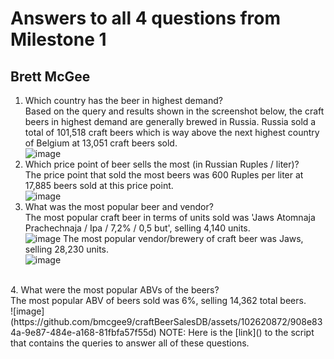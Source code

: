 # Answers to all 4 questions from Milestone 1
## Brett McGee

1. Which country has the beer in highest demand? </br>
Based on the query and results shown in the screenshot below, the craft beers in highest demand are generally brewed in Russia. Russia sold a total of 101,518 craft beers which is way above the next highest country of Belgium at 13,051 craft beers sold.<br>
![image](https://github.com/bmcgee9/craftBeerSalesDB/assets/102620872/d1c1f0a5-a4b2-4dd5-b7e4-fcdb8dcf992b)
2. Which price point of beer sells the most (in Russian Ruples / liter)? </br>
The price point that sold the most beers was 600 Ruples per liter at 17,885 beers sold at this price point.<br>
![image](https://github.com/bmcgee9/craftBeerSalesDB/assets/102620872/f05fdc6b-2af1-40d3-ad0a-97dee96b749c)
3. What was the most popular beer and vendor? <br>
The most popular craft beer in terms of units sold was 'Jaws Atomnaja Prachechnaja / Ipa / 7,2% / 0,5 but', selling 4,140 units. <br>
![image](https://github.com/bmcgee9/craftBeerSalesDB/assets/102620872/4d59a60c-8abc-4505-91d5-c401cde8deb9)
The most popular vendor/brewery of craft beer was Jaws, selling 28,230 units. <br>
![image](https://github.com/bmcgee9/craftBeerSalesDB/assets/102620872/ee763b15-388d-404c-a11a-5dbf903a5352)
<br>
4. What were the most popular ABVs of the beers? <br>
The most popular ABV of beers sold was 6%, selling 14,362 total beers.
<br>
![image](https://github.com/bmcgee9/craftBeerSalesDB/assets/102620872/908e834a-9e87-484e-a168-81fbfa57f55d)
NOTE: Here is the [link]() to the script that contains the queries to answer all of these questions.
